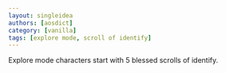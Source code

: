 ```yaml
---
layout: singleidea
authors: [aosdict]
category: [vanilla]
tags: [explore mode, scroll of identify]
---
```

Explore mode characters start with 5 blessed scrolls of identify.
